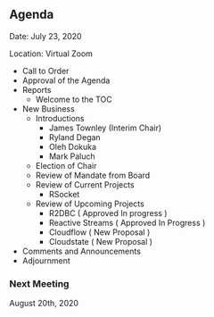 ## Agenda

Date: July 23, 2020

Location: Virtual Zoom

 - Call to Order
  -  Approval of the Agenda
 - Reports
    - Welcome to the TOC
 - New Business
   - Introductions
     - James Townley (Interim Chair)
     - Ryland Degan
     - Oleh Dokuka
     - Mark Paluch
   - Election of Chair
   - Review of Mandate from Board
   - Review of Current Projects
     - RSocket
   - Review of Upcoming Projects
     - R2DBC ( Approved In progress )
     - Reactive Streams ( Approved In Progress )
     - Cloudflow ( New Proposal )
     - Cloudstate ( New Proposal )
 - Comments and Announcements
 - Adjournment

### Next Meeting 
August 20th, 2020
